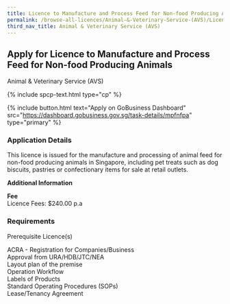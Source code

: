 ```yaml
---
title: Licence to Manufacture and Process Feed for Non-food Producing Animals
permalink: /browse-all-licences/Animal-&-Veterinary-Service-(AVS)/Licence-to-Manufacture-and-Process-Feed-for-Non-food-Producing-Animals
third_nav_title: Animal & Veterinary Service (AVS)
---
```


## Apply for Licence to Manufacture and Process Feed for Non-food Producing Animals

Animal & Veterinary Service (AVS)

{% include spcp-text.html type="cp" %}

{% include button.html text="Apply on GoBusiness Dashboard" src="https://dashboard.gobusiness.gov.sg/task-details/mpfnfpa" type="primary" %}

<H3>Application Details</H3>

<p>This licence is issued for the manufacture and processing of animal feed for non-food producing animals in Singapore, including pet treats such as dog biscuits, pastries or confectionary items for sale at retail outlets.</p>


<strong>Additional Information</strong>

<p><strong>Fee</strong><br>
Licence Fees: $240.00 p.a</p>

<H3>Requirements</H3>

<p>Prerequisite Licence(s)</p>
<p>ACRA - Registration for Companies/Business<br/>
Approval from URA/HDB/JTC/NEA<br/>
Layout plan of the premise<br/>
Operation Workflow<br/>
Labels of Products<br/>
Standard Operating Procedures (SOPs)<br/>
Lease/Tenancy Agreement</p>

